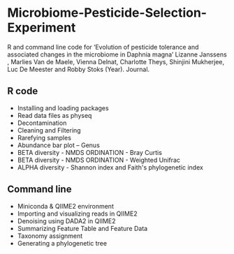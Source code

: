 # Microbiome-Pesticide-Selection-Experiment

R and command line code for ‘Evolution of pesticide tolerance and associated changes in the microbiome in Daphnia magna’
Lizanne Janssens , Marlies Van de Maele, Vienna Delnat, Charlotte Theys, Shinjini Mukherjee, Luc De Meester and Robby Stoks (Year). 
Journal. 

## R code 
* Installing and loading packages
* Read data files as physeq
* Decontamination
* Cleaning and Filtering
* Rarefying samples
* Abundance bar plot – Genus
* BETA diversity - NMDS ORDINATION - Bray Curtis
* BETA diversity - NMDS ORDINATION - Weighted Unifrac
* ALPHA diversity - Shannon index and Faith's phylogenetic index

## Command line 
* Miniconda & QIIME2 environment
* Importing and visualizing reads in QIIME2
* Denoising using DADA2 in QIIME2
* Summarizing Feature Table and Feature Data
* Taxonomy assignment
* Generating a phylogenetic tree


